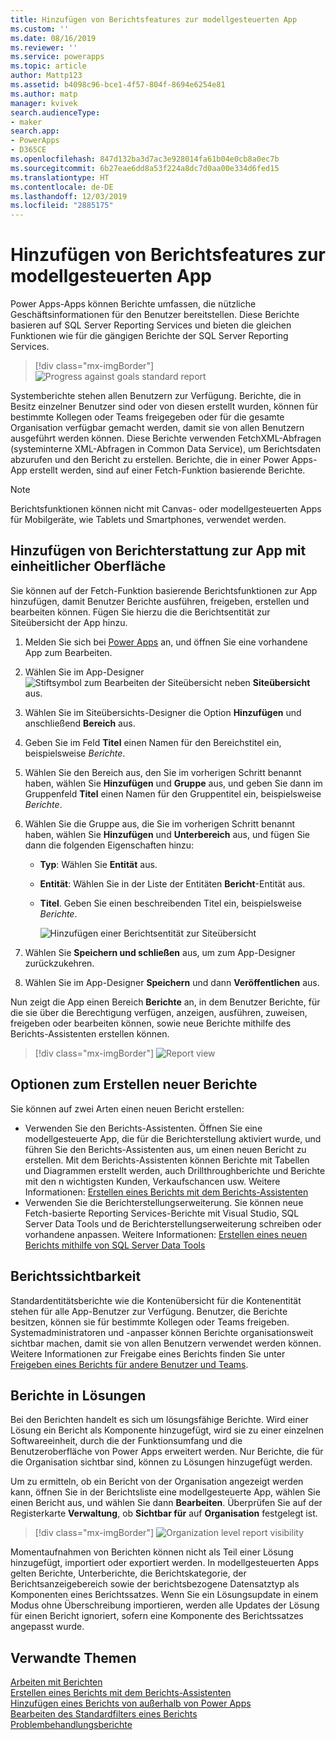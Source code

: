 ```yaml
---
title: Hinzufügen von Berichtsfeatures zur modellgesteuerten App
ms.custom: ''
ms.date: 08/16/2019
ms.reviewer: ''
ms.service: powerapps
ms.topic: article
author: Mattp123
ms.assetid: b4098c96-bce1-4f57-804f-8694e6254e81
ms.author: matp
manager: kvivek
search.audienceType:
- maker
search.app:
- PowerApps
- D365CE
ms.openlocfilehash: 847d132ba3d7ac3e928014fa61b04e0cb8a0ec7b
ms.sourcegitcommit: 6b27eae6dd8a53f224a8dc7d0aa00e334d6fed15
ms.translationtype: HT
ms.contentlocale: de-DE
ms.lasthandoff: 12/03/2019
ms.locfileid: "2885175"
---
```

# <a name="add-reporting-features-to-your-model-driven-app"></a>Hinzufügen von Berichtsfeatures zur modellgesteuerten App

Power Apps-Apps können Berichte umfassen, die nützliche Geschäftsinformationen für den Benutzer bereitstellen. Diese Berichte basieren auf SQL Server Reporting Services und bieten die gleichen Funktionen wie für die gängigen Berichte der SQL Server Reporting Services.

> [!div class="mx-imgBorder"] 
> ![](media/progress-against-goals-report.png "Progress against goals standard report")

Systemberichte stehen allen Benutzern zur Verfügung. Berichte, die in Besitz einzelner Benutzer sind oder von diesen erstellt wurden, können für bestimmte Kollegen oder Teams freigegeben oder für die gesamte Organisation verfügbar gemacht werden, damit sie von allen Benutzern ausgeführt werden können. Diese Berichte verwenden FetchXML-Abfragen (systeminterne XML-Abfragen in Common Data Service), um Berichtsdaten abzurufen und den Bericht zu erstellen. Berichte, die in einer Power Apps-App erstellt werden, sind auf einer Fetch-Funktion basierende Berichte.

> [!NOTE]
> Berichtsfunktionen können nicht mit Canvas- oder modellgesteuerten Apps für Mobilgeräte, wie Tablets und Smartphones, verwendet werden. 

<!-- Reports can be built in either of the following ways.

- From a model-driven app using the report wizard. More information: [Create or edit a report using the Report Wizard](/dynamics365/customer-engagement/basics/create-edit-copy-report-wizard) 
- Create custom reports using SQL Server Data Tools and Report Authoring Extensions. More information: [Reporting and Analytics Guide](/dynamics365/customer-engagement/analytics/reporting-analytics-with-dynamics-365)  -->


## <a name="add-reporting-to-a-unified-interface-app"></a>Hinzufügen von Berichterstattung zur App mit einheitlicher Oberfläche
Sie können auf der Fetch-Funktion basierende Berichtsfunktionen zur App hinzufügen, damit Benutzer Berichte ausführen, freigeben, erstellen und bearbeiten können. Fügen Sie hierzu die die Berichtsentität zur Siteübersicht der App hinzu. 

1. Melden Sie sich bei [Power Apps](https://make.powerapps.com/?utm_source=padocs&utm_medium=linkinadoc&utm_campaign=referralsfromdoc) an, und öffnen Sie eine vorhandene App zum Bearbeiten. 
2. Wählen Sie im App-Designer ![Stiftsymbol zum Bearbeiten der Siteübersicht](media/ccf-pencil-icon.png) neben **Siteübersicht** aus. 
3. Wählen Sie im Siteübersichts-Designer die Option **Hinzufügen** und anschließend **Bereich** aus. 
4. Geben Sie im Feld **Titel** einen Namen für den Bereichstitel ein, beispielsweise *Berichte*. 
5. Wählen Sie den Bereich aus, den Sie im vorherigen Schritt benannt haben, wählen Sie **Hinzufügen** und **Gruppe** aus, und geben Sie dann im Gruppenfeld **Titel** einen Namen für den Gruppentitel ein, beispielsweise *Berichte*. 
6. Wählen Sie die Gruppe aus, die Sie im vorherigen Schritt benannt haben, wählen Sie **Hinzufügen** und **Unterbereich** aus, und fügen Sie dann die folgenden Eigenschaften hinzu: 

   - **Typ**: Wählen Sie **Entität** aus.
   - **Entität**: Wählen Sie in der Liste der Entitäten **Bericht**-Entität aus.  
   - **Titel**. Geben Sie einen beschreibenden Titel ein, beispielsweise *Berichte*.

      ![Hinzufügen einer Berichtsentität zur Siteübersicht](media/report-entity-sitemap.png)

7. Wählen Sie **Speichern und schließen** aus, um zum App-Designer zurückzukehren. 


8. Wählen Sie im App-Designer **Speichern** und dann **Veröffentlichen** aus.

Nun zeigt die App einen Bereich **Berichte** an, in dem Benutzer Berichte, für die sie über die Berechtigung verfügen, anzeigen, ausführen, zuweisen, freigeben oder bearbeiten können, sowie neue Berichte mithilfe des Berichts-Assistenten erstellen können. 

> [!div class="mx-imgBorder"] 
> ![](media/report-feature-in-app.png "Report view")

## <a name="options-for-creating-new-reports"></a>Optionen zum Erstellen neuer Berichte
Sie können auf zwei Arten einen neuen Bericht erstellen:
- Verwenden Sie den Berichts-Assistenten. Öffnen Sie eine modellgesteuerte App, die für die Berichterstellung aktiviert wurde, und führen Sie den Berichts-Assistenten aus, um einen neuen Bericht zu erstellen. Mit dem Berichts-Assistenten können Berichte mit Tabellen und Diagrammen erstellt werden, auch Drillthroughberichte und Berichte mit den n wichtigsten Kunden, Verkaufschancen usw. Weitere Informationen: [Erstellen eines Berichts mit dem Berichts-Assistenten](../../user/create-report-with-wizard.md) 
- Verwenden Sie die Berichterstellungserweiterung. Sie können neue Fetch-basierte Reporting Services-Berichte mit Visual Studio, SQL Server Data Tools und de Berichterstellungserweiterung schreiben oder vorhandene anpassen. Weitere Informationen: [Erstellen eines neuen Berichts mithilfe von SQL Server Data Tools](/dynamics365/customer-engagement/analytics/create-a-new-report-using-sql-server-data-tools)

## <a name="report-visibility"></a>Berichtssichtbarkeit
Standardentitätsberichte wie die Kontenübersicht für die Kontenentität stehen für alle App-Benutzer zur Verfügung. Benutzer, die Berichte besitzen, können sie für bestimmte Kollegen oder Teams freigeben. Systemadministratoren und -anpasser können Berichte organisationsweit sichtbar machen, damit sie von allen Benutzern verwendet werden können. Weitere Informationen zur Freigabe eines Berichts finden Sie unter [Freigeben eines Berichts für andere Benutzer und Teams](../../user/work-with-reports.md#share-a-report-with-other-users-or-teams). 

## <a name="reports-in-solutions"></a>Berichte in Lösungen
Bei den Berichten handelt es sich um lösungsfähige Berichte. Wird einer Lösung ein Bericht als Komponente hinzugefügt, wird sie zu einer einzelnen Softwareeinheit, durch die der Funktionsumfang und die Benutzeroberfläche von Power Apps erweitert werden. Nur Berichte, die für die Organisation sichtbar sind, können zu Lösungen hinzugefügt werden.

Um zu ermitteln, ob ein Bericht von der Organisation angezeigt werden kann, öffnen Sie in der Berichtsliste eine modellgesteuerte App, wählen Sie einen Bericht aus, und wählen Sie dann **Bearbeiten**. Überprüfen Sie auf der Registerkarte **Verwaltung**, ob **Sichtbar für** auf **Organisation** festgelegt ist. 

> [!div class="mx-imgBorder"] 
> ![](media/report-scope.png "Organization level report visibility")

Momentaufnahmen von Berichten können nicht als Teil einer Lösung hinzugefügt, importiert oder exportiert werden. In modellgesteuerten Apps gelten Berichte, Unterberichte, die Berichtskategorie, der Berichtsanzeigebereich sowie der berichtsbezogene Datensatztyp als Komponenten eines Berichtssatzes. Wenn Sie ein Lösungsupdate in einem Modus ohne Überschreibung importieren, werden alle Updates der Lösung für einen Bericht ignoriert, sofern eine Komponente des Berichtssatzes angepasst wurde.

## <a name="related-topics"></a>Verwandte Themen
[Arbeiten mit Berichten](/powerapps/user/work-with-reports)<br/>
[Erstellen eines Berichts mit dem Berichts-Assistenten](/powerapps/user/create-report-with-wizard)<br/>
[Hinzufügen eines Berichts von außerhalb von Power Apps](/powerapps/user/add-existing-report)<br/>
[Bearbeiten des Standardfilters eines Berichts](/powerapps/user/edit-report-filter)<br/>
[Problembehandlungsberichte](/powerapps/user/troubleshoot-reports)
